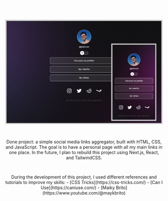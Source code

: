 <div style="text-align:center; width:400px; margin:0 auto; color:white; padding: 5px;">
#By-me Link Agreggator#
</div>

<br />

<p align="center">
<kbd>
<img src="./assets/readme-images/Screenshot 2025-09-15 214844.PNG" alt="example-project" width="720">
</kbd>
</p>

<br />

<p align="center">
Done project: a simple social media links aggregator, built with HTML, CSS, and JavaScript.
The goal is to have a personal page with all my main links in one place.
In the future, I plan to rebuild this project using Next.js, React, and TailwindCSS.
</p>

<br />

<p align="center">
During the development of this project, I used different references and tutorials to improve my skills:
- [CSS Tricks](https://css-tricks.com/)
- [Can I Use](https://caniuse.com/)
- [Maiky Brito](https://www.youtube.com/@maykbrito)
</p>



